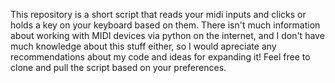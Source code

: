This repository is a short script that reads your midi inputs and clicks or holds a key on your keyboard based on them.
There isn't much information about working with MIDI devices via python on the internet, and I don't have much 
knowledge about this stuff either, so I would apreciate any recommendations about my code and ideas for expanding it!
Feel free to clone and pull the script based on your preferences.
